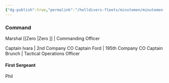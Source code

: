 ```yaml
---
{"dg-publish":true,"permalink":"/helldivers-fleets/minutemen/minutemen-ranking-structure/"}
---
```


### Command
Marshal [[Zero \|Zero ]] | Commanding Officer

Captain Ivara | 2nd Company CO
Captain Ford | 195th Company CO
Captain Brunch | Tactical Operations Officer

#### First Sergeant
Phil

